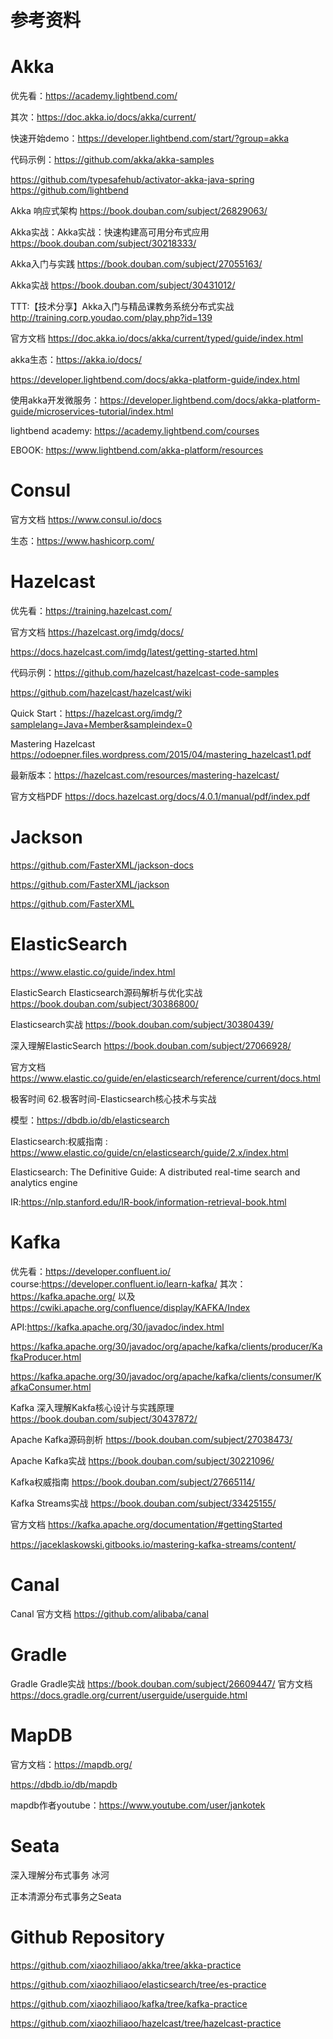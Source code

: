 # 参考资料

# Akka

优先看：https://academy.lightbend.com/

其次：https://doc.akka.io/docs/akka/current/

快速开始demo：https://developer.lightbend.com/start/?group=akka

代码示例：https://github.com/akka/akka-samples

https://github.com/typesafehub/activator-akka-java-spring
https://github.com/lightbend

Akka 响应式架构    https://book.douban.com/subject/26829063/

Akka实战：Akka实战：快速构建高可用分布式应用    https://book.douban.com/subject/30218333/

Akka入门与实践    https://book.douban.com/subject/27055163/

Akka实战 https://book.douban.com/subject/30431012/

TTT:【技术分享】Akka入门与精品课教务系统分布式实战    http://training.corp.youdao.com/play.php?id=139

官方文档    https://doc.akka.io/docs/akka/current/typed/guide/index.html

akka生态：https://akka.io/docs/

https://developer.lightbend.com/docs/akka-platform-guide/index.html

使用akka开发微服务：https://developer.lightbend.com/docs/akka-platform-guide/microservices-tutorial/index.html

lightbend academy: https://academy.lightbend.com/courses

EBOOK: https://www.lightbend.com/akka-platform/resources

# Consul

官方文档 https://www.consul.io/docs

生态：https://www.hashicorp.com/

# Hazelcast

优先看：https://training.hazelcast.com/

官方文档 https://hazelcast.org/imdg/docs/

https://docs.hazelcast.com/imdg/latest/getting-started.html

代码示例：https://github.com/hazelcast/hazelcast-code-samples

https://github.com/hazelcast/hazelcast/wiki

Quick Start：https://hazelcast.org/imdg/?samplelang=Java+Member&sampleindex=0

Mastering Hazelcast https://odoepner.files.wordpress.com/2015/04/mastering_hazelcast1.pdf

最新版本：https://hazelcast.com/resources/mastering-hazelcast/

官方文档PDF    https://docs.hazelcast.org/docs/4.0.1/manual/pdf/index.pdf

# Jackson

https://github.com/FasterXML/jackson-docs

https://github.com/FasterXML/jackson

https://github.com/FasterXML

# ElasticSearch

https://www.elastic.co/guide/index.html

ElasticSearch Elasticsearch源码解析与优化实战    https://book.douban.com/subject/30386800/

Elasticsearch实战    https://book.douban.com/subject/30380439/

深入理解ElasticSearch    https://book.douban.com/subject/27066928/

官方文档    https://www.elastic.co/guide/en/elasticsearch/reference/current/docs.html

极客时间 62.极客时间-Elasticsearch核心技术与实战

模型：https://dbdb.io/db/elasticsearch

Elasticsearch:权威指南 : https://www.elastic.co/guide/cn/elasticsearch/guide/2.x/index.html

Elasticsearch: The Definitive Guide: A distributed real-time search and analytics engine

IR:https://nlp.stanford.edu/IR-book/information-retrieval-book.html

# Kafka

优先看：https://developer.confluent.io/  course:https://developer.confluent.io/learn-kafka/
其次：https://kafka.apache.org/
以及 https://cwiki.apache.org/confluence/display/KAFKA/Index

API:https://kafka.apache.org/30/javadoc/index.html

https://kafka.apache.org/30/javadoc/org/apache/kafka/clients/producer/KafkaProducer.html

https://kafka.apache.org/30/javadoc/org/apache/kafka/clients/consumer/KafkaConsumer.html

Kafka 深入理解Kakfa核心设计与实践原理    https://book.douban.com/subject/30437872/

Apache Kafka源码剖析    https://book.douban.com/subject/27038473/

Apache Kafka实战    https://book.douban.com/subject/30221096/

Kafka权威指南    https://book.douban.com/subject/27665114/

Kafka Streams实战    https://book.douban.com/subject/33425155/

官方文档    https://kafka.apache.org/documentation/#gettingStarted

https://jaceklaskowski.gitbooks.io/mastering-kafka-streams/content/

# Canal

Canal 官方文档    https://github.com/alibaba/canal

# Gradle

Gradle Gradle实战    https://book.douban.com/subject/26609447/
官方文档    https://docs.gradle.org/current/userguide/userguide.html

# MapDB

官方文档：https://mapdb.org/

https://dbdb.io/db/mapdb

mapdb作者youtube：https://www.youtube.com/user/jankotek

# Seata

深入理解分布式事务 冰河

正本清源分布式事务之Seata

# Github Repository

https://github.com/xiaozhiliaoo/akka/tree/akka-practice

https://github.com/xiaozhiliaoo/elasticsearch/tree/es-practice

https://github.com/xiaozhiliaoo/kafka/tree/kafka-practice

https://github.com/xiaozhiliaoo/hazelcast/tree/hazelcast-practice

